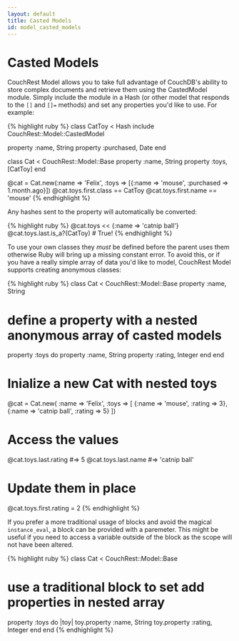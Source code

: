 ```yaml
---
layout: default
title: Casted Models
id: model_casted_models
---
```


# Casted Models

CouchRest Model allows you to take full advantage of CouchDB's ability to store complex 
documents and retrieve them using the CastedModel module. Simply include the module in
a Hash (or other model that responds to the `[]` and `[]=` methods) and set any properties
you'd like to use. For example:

{% highlight ruby %}
class CatToy < Hash
  include CouchRest::Model::CastedModel

  property :name, String
  property :purchased, Date
end

class Cat < CouchRest::Model::Base
  property :name, String
  property :toys, [CatToy]
end

@cat = Cat.new(:name => 'Felix', :toys => [{:name => 'mouse', :purchased => 1.month.ago}])
@cat.toys.first.class == CatToy
@cat.toys.first.name == 'mouse'
{% endhighlight %}

Any hashes sent to the property will automatically be converted:

{% highlight ruby %}
@cat.toys << {:name => 'catnip ball'}
@cat.toys.last.is_a?(CatToy) # True!
{% endhighlight %}

To use your own classes they *must* be defined before the parent uses them otherwise 
Ruby will bring up a missing constant error. To avoid this, or if you have a really simple array of data
you'd like to model, CouchRest Model supports creating anonymous classes:

{% highlight ruby %}
class Cat < CouchRest::Model::Base
  property :name, String

  # define a property with a nested anonymous array of casted models
  property :toys do
    property :name, String
    property :rating, Integer
  end
end

# Inialize a new Cat with nested toys
@cat = Cat.new(
  :name => 'Felix', 
  :toys => [
    {:name => 'mouse', :rating => 3},
    {:name => 'catnip ball', :rating => 5}
  ])

# Access the values
@cat.toys.last.rating   #=> 5
@cat.toys.last.name     #=> 'catnip ball'

# Update them in place
@cat.toys.first.rating = 2
{% endhighlight %}

If you prefer a more traditional usage of blocks and avoid the magical `instance_eval`, a block can be provided with a paremeter. This might be useful if you need to access a variable outside of the block as the scope will not have been altered.

{% highlight ruby %}
class Cat < CouchRest::Model::Base
  # use a traditional block to set add properties in nested array
  property :toys do |toy|
    toy.property :name, String
    toy.property :rating, Integer
  end
end
{% endhighlight %}


